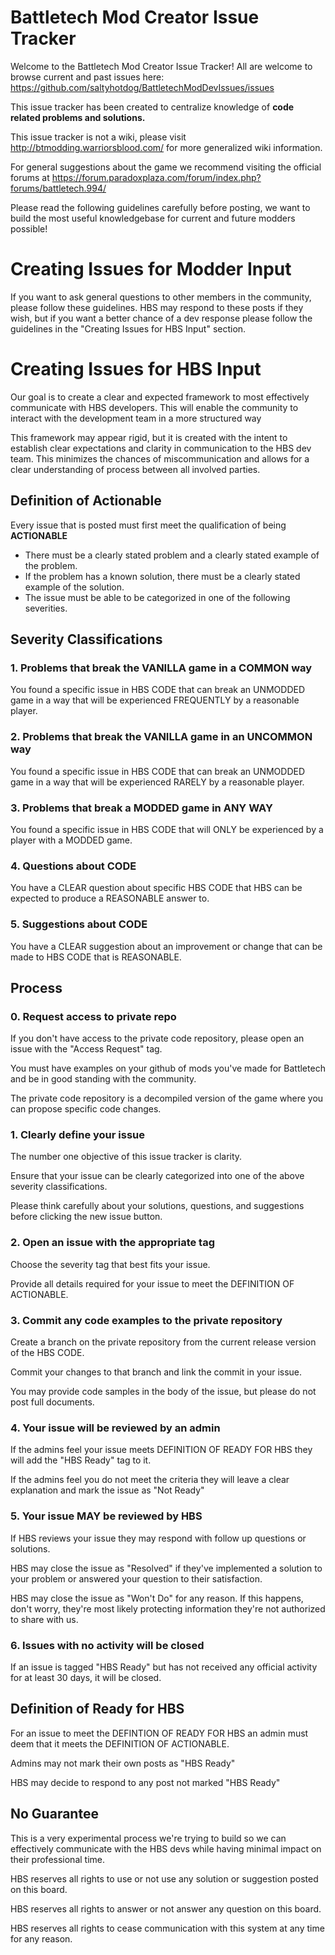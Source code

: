 # Battletech Mod Creator Issue Tracker

Welcome to the Battletech Mod Creator Issue Tracker! All are welcome to browse current and past issues here: https://github.com/saltyhotdog/BattletechModDevIssues/issues

This issue tracker has been created to centralize knowledge of **code related problems and solutions.**

This issue tracker is not a wiki, please visit http://btmodding.warriorsblood.com/ for more generalized wiki information.

For general suggestions about the game we recommend visiting the official forums at https://forum.paradoxplaza.com/forum/index.php?forums/battletech.994/

Please read the following guidelines carefully before posting, we want to build the most useful knowledgebase for current and future modders possible!

# Creating Issues for Modder Input

If you want to ask general questions to other members in the community, please follow these guidelines. HBS may respond to these posts if they wish, but if you want a better chance of a dev response please follow the guidelines in the "Creating Issues for HBS Input" section.

# Creating Issues for HBS Input

Our goal is to create a clear and expected framework to most effectively communicate with HBS developers. This will enable the community to interact with the development team in a more structured way 

This framework may appear rigid, but it is created with the intent to establish clear expectations and clarity in communication to the HBS dev team. This minimizes the chances of miscommunication and allows for a clear understanding of process between all involved parties.

## Definition of Actionable

Every issue that is posted must first meet the qualification of being **ACTIONABLE**

* There must be a clearly stated problem and a clearly stated example of the problem.
* If the problem has a known solution, there must be a clearly stated example of the solution.
* The issue must be able to be categorized in one of the following severities.

## Severity Classifications

### 1. Problems that break the VANILLA game in a COMMON way

You found a specific issue in HBS CODE that can break an UNMODDED game in a way that will be experienced FREQUENTLY by a reasonable player.

### 2. Problems that break the VANILLA game in an UNCOMMON way

You found a specific issue in HBS CODE that can break an UNMODDED game in a way that will be experienced RARELY by a reasonable player.

### 3. Problems that break a MODDED game in ANY WAY

You found a specific issue in HBS CODE that will ONLY be experienced by a player with a MODDED game.

### 4. Questions about CODE

You have a CLEAR question about specific HBS CODE that HBS can be expected to produce a REASONABLE answer to.

### 5. Suggestions about CODE

You have a CLEAR suggestion about an improvement or change that can be made to HBS CODE that is REASONABLE.

## Process

### 0. Request access to private repo

If you don't have access to the private code repository, please open an issue with the "Access Request" tag.

You must have examples on your github of mods you've made for Battletech and be in good standing with the community.

The private code repository is a decompiled version of the game where you can propose specific code changes.

### 1. Clearly define your issue

The number one objective of this issue tracker is clarity.

Ensure that your issue can be clearly categorized into one of the above severity classifications.

Please think carefully about your solutions, questions, and suggestions before clicking the new issue button.

### 2. Open an issue with the appropriate tag

Choose the severity tag that best fits your issue.

Provide all details required for your issue to meet the DEFINITION OF ACTIONABLE.

### 3. Commit any code examples to the private repository

Create a branch on the private repository from the current release version of the HBS CODE.

Commit your changes to that branch and link the commit in your issue.

You may provide code samples in the body of the issue, but please do not post full documents.

### 4. Your issue will be reviewed by an admin

If the admins feel your issue meets DEFINITION OF READY FOR HBS they will add the "HBS Ready" tag to it.

If the admins feel you do not meet the criteria they will leave a clear explanation and mark the issue as "Not Ready"

### 5. Your issue MAY be reviewed by HBS

If HBS reviews your issue they may respond with follow up questions or solutions. 

HBS may close the issue as "Resolved" if they've implemented a solution to your problem or answered your question to their satisfaction.

HBS may close the issue as "Won't Do" for any reason. If this happens, don't worry, they're most likely protecting information they're not authorized to share with us.

### 6. Issues with no activity will be closed

If an issue is tagged "HBS Ready" but has not received any official activity for at least 30 days, it will be closed.

## Definition of Ready for HBS

For an issue to meet the DEFINTION OF READY FOR HBS an admin must deem that it meets the DEFINITION OF ACTIONABLE.

Admins may not mark their own posts as "HBS Ready"

HBS may decide to respond to any post not marked "HBS Ready"

## No Guarantee

This is a very experimental process we're trying to build so we can effectively communicate with the HBS devs while having minimal impact on their professional time. 

HBS reserves all rights to use or not use any solution or suggestion posted on this board.

HBS reserves all rights to answer or not answer any question on this board.

HBS reserves all rights to cease communication with this system at any time for any reason.